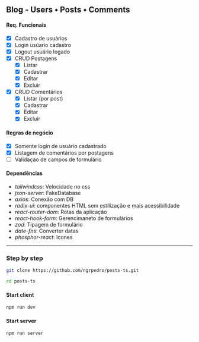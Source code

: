 ## Blog - Users • Posts • Comments

#### Req. Funcionais

- [x] Cadastro de usuários
- [x] Login usúario cadastro
- [x] Logout usuário logado
- [x] CRUD Postagens
  - [x] Listar
  - [x] Cadastrar
  - [x] Editar
  - [x] Excluir
- [x] CRUD Comentários
  - [x] Listar (por post)
  - [x] Cadastrar
  - [x] Editar
  - [x] Excluir

#### Regras de negócio

- [x] Somente login de usuário cadastrado
- [x] Listagem de comentários por postagens
- [ ] Validaçao de campos de formulário

#### Dependências

- _tailwindcss_: Velocidade no css
- _json-server_: FakeDatabase
- _axios_: Conexão com DB
- _radix-ui_: componentes HTML sem estilização e mais acessibilidade
- _react-router-dom_: Rotas da aplicação
- _react-hook-form_: Gerencimaneto de formulários
- _zod_: Tipagem de formulário
- _date-fns_: Converter datas
- _phosphor-react_: Icones

---

### Step by step

```sh
git clone https://github.com/ngrpedro/posts-ts.git
```

```sh
cd posts-ts
```

#### Start client

```sh
npm run dev
```

#### Start server

```sh
npm run server
```
